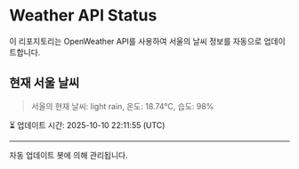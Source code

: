 
# Weather API Status

이 리포지토리는 OpenWeather API를 사용하여 서울의 날씨 정보를 자동으로 업데이트합니다.

## 현재 서울 날씨
> 서울의 현재 날씨: light rain, 온도: 18.74°C, 습도: 98%

⏳ 업데이트 시간: 2025-10-10 22:11:55 (UTC)

---
자동 업데이트 봇에 의해 관리됩니다.
